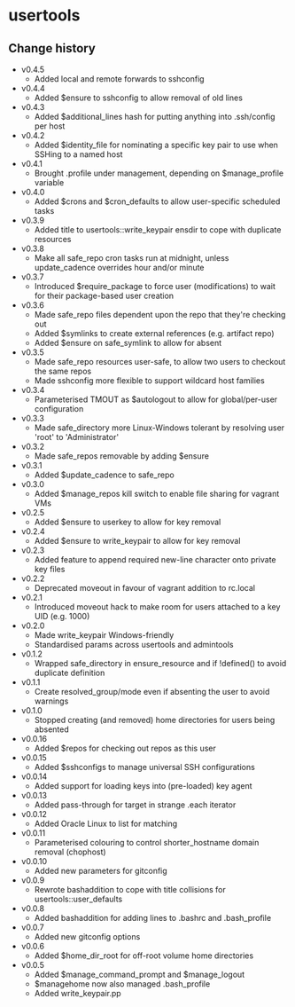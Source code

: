usertools
=========

Change history
--------------

* v0.4.5
    * Added local and remote forwards to sshconfig
* v0.4.4
    * Added $ensure to sshconfig to allow removal of old lines
* v0.4.3
    * Added $additional_lines hash for putting anything into .ssh/config per host
* v0.4.2
    * Added $identity_file for nominating a specific key pair to use when SSHing to a named host
* v0.4.1
    * Brought .profile under management, depending on $manage_profile variable
* v0.4.0
    * Added $crons and $cron_defaults to allow user-specific scheduled tasks
* v0.3.9
    * Added title to usertools::write_keypair ensdir to cope with duplicate resources
* v0.3.8
    * Make all safe_repo cron tasks run at midnight, unless update_cadence overrides hour and/or minute
* v0.3.7
    * Introduced $require_package to force user (modifications) to wait for their package-based user creation
* v0.3.6
    * Made safe_repo files dependent upon the repo that they're checking out
    * Added $symlinks to create external references (e.g. artifact repo)
    * Added $ensure on safe_symlink to allow for absent
* v0.3.5
    * Made safe_repo resources user-safe, to allow two users to checkout the same repos
    * Made sshconfig more flexible to support wildcard host families
* v0.3.4
    * Parameterised TMOUT as $autologout to allow for global/per-user configuration
* v0.3.3
    * Made safe_directory more Linux-Windows tolerant by resolving user 'root' to 'Administrator'
* v0.3.2
    * Made safe_repos removable by adding $ensure
* v0.3.1
    * Added $update_cadence to safe_repo
* v0.3.0
    * Added $manage_repos kill switch to enable file sharing for vagrant VMs
* v0.2.5
    * Added $ensure to userkey to allow for key removal
* v0.2.4
    * Added $ensure to write_keypair to allow for key removal
* v0.2.3
    * Added feature to append required new-line character onto private key files
* v0.2.2
    * Deprecated moveout in favour of vagrant addition to rc.local
* v0.2.1
    * Introduced moveout hack to make room for users attached to a key UID (e.g. 1000)
* v0.2.0
    * Made write_keypair Windows-friendly
    * Standardised params across usertools and admintools
* v0.1.2
    * Wrapped safe_directory in ensure_resource and if !defined() to avoid duplicate definition
* v0.1.1
    * Create resolved_group/mode even if absenting the user to avoid warnings
* v0.1.0
    * Stopped creating (and removed) home directories for users being absented
* v0.0.16
    * Added $repos for checking out repos as this user
* v0.0.15
    * Added $sshconfigs to manage universal SSH configurations
* v0.0.14
    * Added support for loading keys into (pre-loaded) key agent
* v0.0.13
    * Added pass-through for target in strange .each iterator
* v0.0.12
    * Added Oracle Linux to list for matching
* v0.0.11
    * Parameterised colouring to control shorter_hostname domain removal (chophost)
* v0.0.10
    * Added new parameters for gitconfig
* v0.0.9
    * Rewrote bashaddition to cope with title collisions for usertools::user_defaults
* v0.0.8
    * Added bashaddition for adding lines to .bashrc and .bash_profile
* v0.0.7
    * Added new gitconfig options
* v0.0.6
    * Added $home_dir_root for off-root volume home directories
* v0.0.5
    * Added $manage_command_prompt and $manage_logout
    * $managehome now also managed .bash_profile
    * Added write_keypair.pp